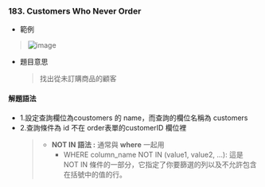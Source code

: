 ### 183. Customers Who Never Order
* 範例
> ![image](https://github.com/Ricky7737/LeetCodeSQLPractise/assets/58324475/c95fc205-0cc6-49c0-b36e-8697ec8a9d07)
* 題目意思
  > 找出從未訂購商品的顧客

#### 解題語法
* 1.設定查詢欄位為coustomers 的 name，而查詢的欄位名稱為 customers
* 2.查詢條件為 id 不在 order表單的customerID 欄位裡
  > * **NOT IN 語法 :** 通常與 **where** 一起用
  >    *  WHERE column_name NOT IN (value1, value2, ...): 這是 NOT IN 條件的一部分，它指定了你要篩選的列以及不允許包含在括號中的值的行。
